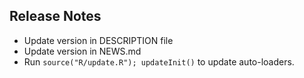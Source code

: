 
## Release Notes

- Update version in DESCRIPTION file
- Update version in NEWS.md
- Run `source("R/update.R"); updateInit()` to update auto-loaders.

